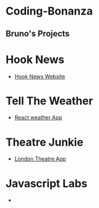# Coding-Bonanza

## Bruno's Projects

# Hook News

- [Hook News Website](https://react-hook-news.netlify.app/)

# Tell The Weather

- [React weather App](https://telltheweather.netlify.app/)

# Theatre Junkie

- [London Theatre App](https://theatre-junkie.herokuapp.com/)

# Javascript Labs

- 